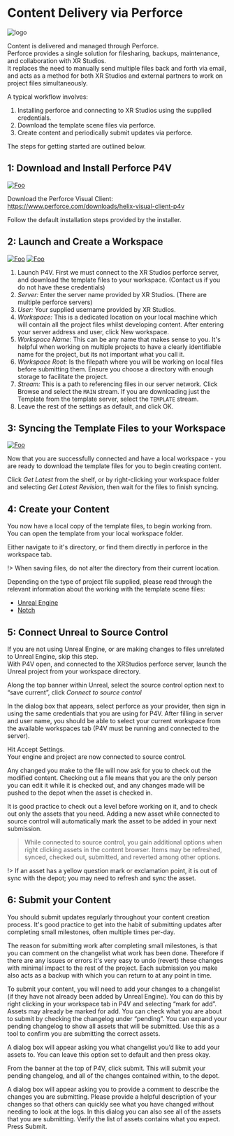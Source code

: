 # Content Delivery via Perforce
![logo](../../img/p4v/flowchart.png)

Content is delivered and managed through Perforce.  
Perforce provides a single solution for filesharing, backups, maintenance, and collaboration with XR Studios.  
It replaces the need to manually send multiple files back and forth via email, and acts as a method for both XR Studios and external partners to work on project files simultaneously.

A typical workflow involves:
1. Installing perforce and connecting to XR Studios using the supplied credentials.
2. Download the template scene files via perforce.
3. Create content and periodically submit updates via perforce.

The steps for getting started are outlined below.

## 1: Download and Install Perforce P4V
[![Foo](../../img/p4v/step1.png)](https://xr-studios.github.io/img/p4v/step1.png)

Download the Perforce Visual Client: https://www.perforce.com/downloads/helix-visual-client-p4v

Follow the default installation steps provided by the installer.

## 2: Launch and Create a Workspace
[![Foo](../../img/p4v/step2_1.jpg)](https://xr-studios.github.io/img/p4v/step2_1.jpg)
[![Foo](../../img/p4v/step2_2.jpg)](https://xr-studios.github.io/img/p4v/step2_2.jpg)

1. Launch P4V. First we must connect to the XR Studios perforce server, and download the template files to your workspace. (Contact us if you do not have these credentials)
2. *Server:* Enter the server name provided by XR Studios. (There are multiple perforce servers)
3. *User:* Your supplied username provided by XR Studios.
4. *Workspace:* This is a dedicated location on your local machine which will contain all the project files whilst developing content. After entering your server address and user, click New workspace.
5. *Workspace Name:* This can be any name that makes sense to you. It's helpful when working on multiple projects to have a clearly identifiable name for the project, but its not important what you call it.
6. *Workspace Root:* Is the filepath where you will be working on local files before submitting them. Ensure you choose a directory with enough storage to facilitate the project.
7. *Stream:* This is a path to referencing files in our server network. Click Browse and select the `MAIN` stream. If you are downloading just the Template from the template server, select the `TEMPLATE` stream.
8. Leave the rest of the settings as default, and click OK.

## 3: Syncing the Template Files to your Workspace
[![Foo](../../img/p4v/step3.png)](https://xr-studios.github.io/img/p4v/step3.png)

Now that you are successfully connected and have a local workspace - you are ready to download the template files for you to begin creating content. 

Click *Get Latest* from the shelf, or by right-clicking your workspace folder and selecting *Get Latest Revision*, then wait for the files to finish syncing.

## 4: Create your Content


You now have a local copy of the template files, to begin working from.  
You can open the template from your local workspace folder.

Either navigate to it's directory, or find them directly in perforce in the workspace tab.  

!> When saving files, do not alter the directory from their current location.

Depending on the type of project file supplied, please read through the relevant information about the working with the template scene files:
- [Unreal Engine](docs/content/unreal.md)
- [Notch](docs/content/notch)

## 5: Connect Unreal to Source Control

If you are not using Unreal Engine, or are making changes to files unrelated to Unreal Engine, skip this step.  
With P4V open, and connected to the XRStudios perforce server, launch the Unreal project from your workspace directory.

Along the top banner within Unreal, select the source control option next to “save current”, click *Connect to source control*

In the dialog box that appears, select perforce as your provider, then sign in using the same credentials that you are using for P4V. After filling in server and user name, you should be able to select your current workspace from the available workspaces tab (P4V must be running and connected to the server).

Hit Accept Settings.  
Your engine and project are now connected to source control.

Any changed you make to the file will now ask for you to check out the modified content. Checking out a file means that you are the only person you can edit it while it is checked out, and any changes made will be pushed to the depot when the asset is checked in.

It is good practice to check out a level before working on it, and to check out only the assets that you need.
Adding a new asset while connected to source control will automatically mark the asset to be added in your next submission.

> While connected to source control, you gain additional options when right clicking assets in the content browser. Items may be refreshed, synced, checked out,  submitted, and reverted among other options.

!> If an asset has a yellow question mark or exclamation point, it is out of sync with the depot; you may need to refresh and sync the asset.

## 6: Submit your Content
You should submit updates regularly throughout your content creation process. It's good practice to get into the habit of submitting updates after completing small milestones, often multiple times per-day.

The reason for submitting work after completing small milestones, is that you can comment on the changelist what work has been done. Therefore if there are any issues or errors it's very easy to undo (revert) these changes with minimal impact to the rest of the project. Each submission you make also acts as a backup with which you can return to at any point in time.

To submit your content, you will need to add your changes to a changelist (if they have not already been added by Unreal Engine). You can do this by right clicking in your workspace tab in P4V and selecting “mark for add”. Assets may already be marked for add. You can check what you are about to submit by checking the changelog under “pending”. You can expand your pending changelog to show all assets that will be submitted. Use this as a tool to confirm you are submitting the correct assets.

A dialog box will appear asking you what changelist you’d like to add your assets to. You can leave this option set to default and then press okay.

From the banner at the top of P4V, click submit. This will submit your pending changelog, and all of the changes contained within, to the depot.

A dialog box will appear asking you to provide a comment to describe the changes you are submitting. Please provide a helpful description of your changes so that others can quickly see what you have changed without needing to look at the logs. In this dialog you can also see all of the assets that you are submitting. Verify the list of assets contains what you expect.  
Press Submit.